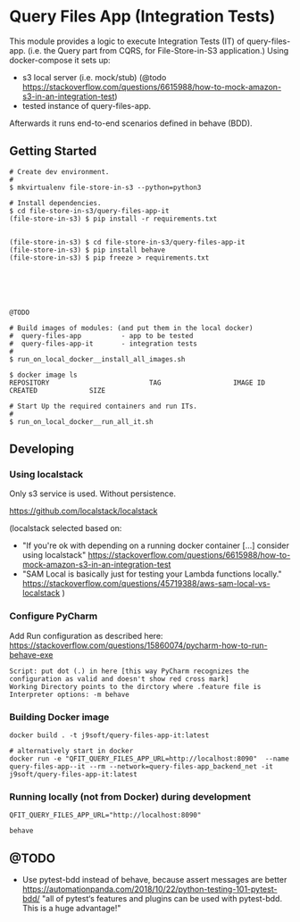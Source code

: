 # Query Files App (Integration Tests)

This module provides a logic to execute Integration Tests (IT) of query-files-app. (i.e. the Query part from CQRS, for File-Store-in-S3 application.)
Using docker-compose it sets up:
- s3 local server (i.e. mock/stub) (@todo  https://stackoverflow.com/questions/6615988/how-to-mock-amazon-s3-in-an-integration-test)
- tested instance of query-files-app.

Afterwards it runs end-to-end scenarios defined in behave (BDD).

## Getting Started

```
# Create dev environment.
#
$ mkvirtualenv file-store-in-s3 --python=python3

# Install dependencies.
$ cd file-store-in-s3/query-files-app-it
(file-store-in-s3) $ pip install -r requirements.txt


(file-store-in-s3) $ cd file-store-in-s3/query-files-app-it
(file-store-in-s3) $ pip install behave
(file-store-in-s3) $ pip freeze > requirements.txt






@TODO

# Build images of modules: (and put them in the local docker)
#  query-files-app          - app to be tested
#  query-files-app-it       - integration tests
#
$ run_on_local_docker__install_all_images.sh 

$ docker image ls
REPOSITORY                         TAG                  IMAGE ID            CREATED             SIZE

# Start Up the required containers and run ITs.
#
$ run_on_local_docker__run_all_it.sh 
```

## Developing

### Using localstack

Only s3 service is used. Without persistence.

https://github.com/localstack/localstack

(localstack selected based on: 
- "If you're ok with depending on a running docker container [...] consider using localstack" https://stackoverflow.com/questions/6615988/how-to-mock-amazon-s3-in-an-integration-test
- "SAM Local is basically just for testing your Lambda functions locally." https://stackoverflow.com/questions/45719388/aws-sam-local-vs-localstack
)

### Configure PyCharm

Add Run configuration as described here: https://stackoverflow.com/questions/15860074/pycharm-how-to-run-behave-exe
```
Script: put dot (.) in here [this way PyCharm recognizes the configuration as valid and doesn't show red cross mark]
Working Directory points to the dirctory where .feature file is
Interpreter options: -m behave
```

### Building Docker image

```
docker build . -t j9soft/query-files-app-it:latest

# alternatively start in docker
docker run -e "QFIT_QUERY_FILES_APP_URL=http://localhost:8090"  --name query-files-app--it --rm --network=query-files-app_backend_net -it j9soft/query-files-app-it:latest
```

### Running locally (not from Docker) during development

```
QFIT_QUERY_FILES_APP_URL="http://localhost:8090"

behave
```

## @TODO

- Use pytest-bdd instead of behave, because assert messages are better
  https://automationpanda.com/2018/10/22/python-testing-101-pytest-bdd/
  "all of pytest‘s features and plugins can be used with pytest-bdd. This is a huge advantage!"
